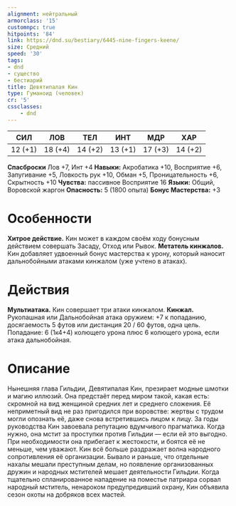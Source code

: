 ```yaml
---
alignment: нейтральный
armorclass: '15'
customnpc: true
hitpoints: '84'
link: https://dnd.su/bestiary/6445-nine-fingers-keene/
size: Средний
speed: '30'
tags:
- dnd
- существо
- бестиарий
title: Девятипалая Кин
type: Гуманоид (человек)
cr: '5'
cssclasses:
    - dnd
---
```



| СИЛ | ЛОВ | ТЕЛ | ИНТ | МДР | ХАР |
|---|---|---|---|---|---|
| 12 (+1) | 18 (+4) | 14 (+2) | 13 (+1) | 17 (+3) | 14 (+2) |
**Спасброски** Лов +7, Инт +4
**Навыки:** Акробатика +10, Восприятие +6, Запугивание +5, Ловкость рук +10, Обман +5, Проницательность +6, Скрытность +10
**Чувства:** пассивное Восприятие 16
**Языки:** Общий, Воровской жаргон
**Опасность:** 5 (1800 опыта)
**Бонус Мастерства:** +3


# Особенности
**Хитрое действие.** Кин может в каждом своём ходу бонусным действием совершать Засаду, Отход или Рывок.
**Метатель кинжалов.** Кин добавляет удвоенный бонус мастерства к урону, который наносит дальнобойными атаками кинжалом (уже учтено в атаках).


# Действия
**Мультиатака.** Кин совершает три атаки кинжалом.
**Кинжал.** Рукопашная или Дальнобойная атака оружием: +7 к попаданию, досягаемость 5 футов или дистанция 20 / 60 футов, одна цель. Попадание: 6 (1к4+4) колющего урона плюс 6 колющего урона, если атака дальнобойная.


# Описание
Нынешняя глава Гильдии, Девятипалая Кин, презирает модные шмотки и магию иллюзий. Она предстаёт перед миром такой, какая есть: скромной на вид женщиной средних лет и среднего сложения. Её неприметный вид не раз пригодился при воровстве: жертвы с трудом могли опознать её, даже снова встретившись лицом к лицу. За годы руководства Кин завоевала репутацию вдумчивого прагматика. Когда нужно, она мстит за проступки против Гильдии — если ей это выгодно. При необходимости она прибегает к жестокости, и боятся её не меньше, чем уважают. Кин всё больше раздражает волна народного сопротивления её организации. Бывало и раньше, что отдельные нахалы мешали преступным делам, но появление организованных дружин и народных мстителей мешает деятельности Гильдии. Когда тщательно спланированное нападение на поместье патриара сорвал народный мститель, ненароком предупредивший охрану, Кин объявила сезон охоты на добряков всех мастей.
